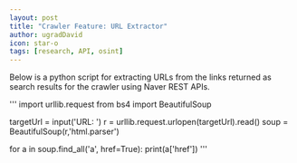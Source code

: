 ```yaml
---
layout: post
title: "Crawler Feature: URL Extractor"
author: ugradDavid
icon: star-o
tags: [research, API, osint]
---
```


Below is a python script for extracting URLs from the links returned as search results for the crawler using Naver REST APIs. 


'''
import urllib.request
from bs4 import BeautifulSoup

targetUrl = input('URL: ')
r = urllib.request.urlopen(targetUrl).read()
soup = BeautifulSoup(r,'html.parser')

for a in soup.find_all('a', href=True):
    print(a['href'])
'''
